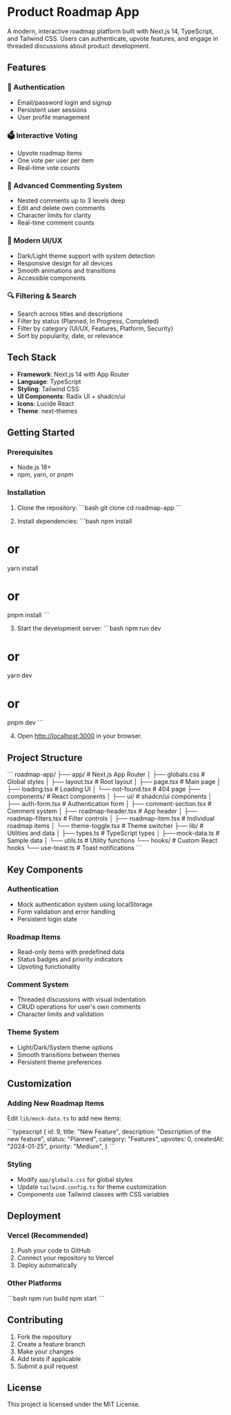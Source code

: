 # Product Roadmap App

A modern, interactive roadmap platform built with Next.js 14, TypeScript, and Tailwind CSS. Users can authenticate, upvote features, and engage in threaded discussions about product development.

## Features

### 🔐 Authentication
- Email/password login and signup
- Persistent user sessions
- User profile management

### 🗳️ Interactive Voting
- Upvote roadmap items
- One vote per user per item
- Real-time vote counts

### 💬 Advanced Commenting System
- Nested comments up to 3 levels deep
- Edit and delete own comments
- Character limits for clarity
- Real-time comment counts

### 🎨 Modern UI/UX
- Dark/Light theme support with system detection
- Responsive design for all devices
- Smooth animations and transitions
- Accessible components

### 🔍 Filtering & Search
- Search across titles and descriptions
- Filter by status (Planned, In Progress, Completed)
- Filter by category (UI/UX, Features, Platform, Security)
- Sort by popularity, date, or relevance

## Tech Stack

- **Framework**: Next.js 14 with App Router
- **Language**: TypeScript
- **Styling**: Tailwind CSS
- **UI Components**: Radix UI + shadcn/ui
- **Icons**: Lucide React
- **Theme**: next-themes

## Getting Started

### Prerequisites
- Node.js 18+ 
- npm, yarn, or pnpm

### Installation

1. Clone the repository:
\`\`\`bash
git clone <repository-url>
cd roadmap-app
\`\`\`

2. Install dependencies:
\`\`\`bash
npm install
# or
yarn install
# or
pnpm install
\`\`\`

3. Start the development server:
\`\`\`bash
npm run dev
# or
yarn dev
# or
pnpm dev
\`\`\`

4. Open [http://localhost:3000](http://localhost:3000) in your browser.

## Project Structure

\`\`\`
roadmap-app/
├── app/                    # Next.js App Router
│   ├── globals.css        # Global styles
│   ├── layout.tsx         # Root layout
│   ├── page.tsx          # Main page
│   ├── loading.tsx       # Loading UI
│   └── not-found.tsx     # 404 page
├── components/            # React components
│   ├── ui/               # shadcn/ui components
│   ├── auth-form.tsx     # Authentication form
│   ├── comment-section.tsx # Comment system
│   ├── roadmap-header.tsx  # App header
│   ├── roadmap-filters.tsx # Filter controls
│   ├── roadmap-item.tsx    # Individual roadmap items
│   └── theme-toggle.tsx    # Theme switcher
├── lib/                   # Utilities and data
│   ├── types.ts          # TypeScript types
│   ├── mock-data.ts      # Sample data
│   └── utils.ts          # Utility functions
└── hooks/                 # Custom React hooks
    └── use-toast.ts      # Toast notifications
\`\`\`

## Key Components

### Authentication
- Mock authentication system using localStorage
- Form validation and error handling
- Persistent login state

### Roadmap Items
- Read-only items with predefined data
- Status badges and priority indicators
- Upvoting functionality

### Comment System
- Threaded discussions with visual indentation
- CRUD operations for user's own comments
- Character limits and validation

### Theme System
- Light/Dark/System theme options
- Smooth transitions between themes
- Persistent theme preferences

## Customization

### Adding New Roadmap Items
Edit `lib/mock-data.ts` to add new items:

\`\`\`typescript
{
  id: 9,
  title: "New Feature",
  description: "Description of the new feature",
  status: "Planned",
  category: "Features",
  upvotes: 0,
  createdAt: "2024-01-25",
  priority: "Medium",
}
\`\`\`

### Styling
- Modify `app/globals.css` for global styles
- Update `tailwind.config.ts` for theme customization
- Components use Tailwind classes with CSS variables

## Deployment

### Vercel (Recommended)
1. Push your code to GitHub
2. Connect your repository to Vercel
3. Deploy automatically

### Other Platforms
\`\`\`bash
npm run build
npm start
\`\`\`

## Contributing

1. Fork the repository
2. Create a feature branch
3. Make your changes
4. Add tests if applicable
5. Submit a pull request

## License

This project is licensed under the MIT License.
